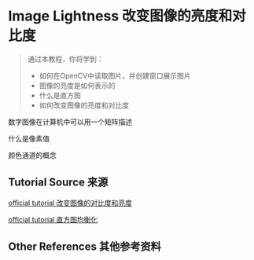 # Image Lightness 改变图像的亮度和对比度

> 通过本教程，你将学到：
> + 如何在OpenCV中读取图片，并创建窗口展示图片
> + 图像的亮度是如何表示的
> + 什么是直方图
> + 如何改变图像的亮度和对比度

数字图像在计算机中可以用一个矩阵描述

什么是像素值

颜色通道的概念

## Tutorial Source 来源
[official tutorial 改变图像的对比度和亮度](http://www.opencv.org.cn/opencvdoc/2.3.2/html/doc/tutorials/core/basic_linear_transform/basic_linear_transform.html#basic-linear-transform)

[official tutorial 直方图均衡化](http://www.opencv.org.cn/opencvdoc/2.3.2/html/doc/tutorials/imgproc/histograms/histogram_equalization/histogram_equalization.html#histogram-equalization)
## Other References 其他参考资料